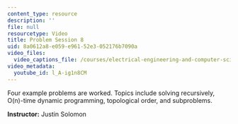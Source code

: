 ```yaml
---
content_type: resource
description: ''
file: null
resourcetype: Video
title: Problem Session 8
uid: 8a0612a8-e059-e961-52e3-052176b7090a
video_files:
  video_captions_file: /courses/electrical-engineering-and-computer-science/6-006-introduction-to-algorithms-spring-2020/lecture-videos/problem-session-8/l_A-ig1n8CM.vtt
video_metadata:
  youtube_id: l_A-ig1n8CM
---
```


Four example problems are worked. Topics include solving recursively, O(n)-time dynamic programming, topological order, and subproblems.

**Instructor:** Justin Solomon